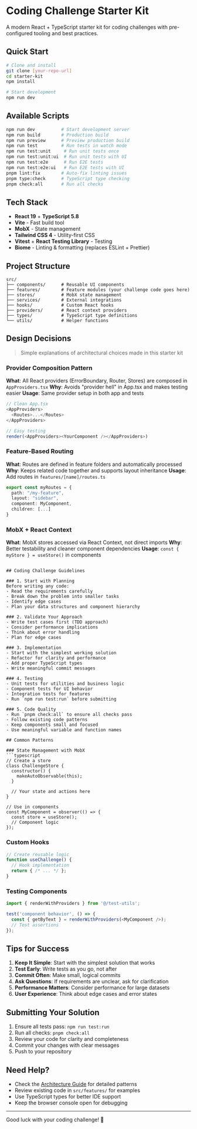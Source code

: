 # Coding Challenge Starter Kit

A modern React + TypeScript starter kit for coding challenges with pre-configured tooling and best practices.

## Quick Start

```bash
# Clone and install
git clone [your-repo-url]
cd starter-kit
npm install

# Start development
npm run dev
```

## Available Scripts

```bash
npm run dev          # Start development server
npm run build        # Production build
npm run preview      # Preview production build
npm run test         # Run tests in watch mode
npm run test:unit     # Run unit tests once
npm run test:unit:ui  # Run unit tests with UI
npm run test:e2e      # Run E2E tests
npm run test:e2e:ui   # Run E2E tests with UI
pnpm lint:fix        # Auto-fix linting issues
pnpm type:check      # TypeScript type checking
pnpm check:all       # Run all checks
```

## Tech Stack

- **React 19** + **TypeScript 5.8**
- **Vite** - Fast build tool
- **MobX** - State management
- **Tailwind CSS 4** - Utility-first CSS
- **Vitest** + **React Testing Library** - Testing
- **Biome** - Linting & formatting (replaces ESLint + Prettier)

## Project Structure

```
src/
├── components/      # Reusable UI components
├── features/        # Feature modules (your challenge code goes here)
├── stores/          # MobX state management
├── services/        # External integrations
├── hooks/           # Custom React hooks
├── providers/       # React context providers
├── types/           # TypeScript type definitions
└── utils/           # Helper functions
```

## Design Decisions

> Simple explanations of architectural choices made in this starter kit

### Provider Composition Pattern
**What**: All React providers (ErrorBoundary, Router, Stores) are composed in `AppProviders.tsx`
**Why**: Avoids "provider hell" in App.tsx and makes testing easier
**Usage**: Same provider setup in both app and tests

```typescript
// Clean App.tsx
<AppProviders>
  <Routes>...</Routes>
</AppProviders>

// Easy testing
render(<AppProviders><YourComponent /></AppProviders>)
```

### Feature-Based Routing
**What**: Routes are defined in feature folders and automatically processed
**Why**: Keeps related code together and supports layout inheritance
**Usage**: Add routes in `features/[name]/routes.ts`

```typescript
export const myRoutes = {
  path: "/my-feature",
  layout: "sidebar",
  component: MyComponent,
  children: [...]
}
```

### MobX + React Context
**What**: MobX stores accessed via React Context, not direct imports
**Why**: Better testability and cleaner component dependencies
**Usage**: `const { myStore } = useStore()` in components
```

## Coding Challenge Guidelines

### 1. Start with Planning
Before writing any code:
- Read the requirements carefully
- Break down the problem into smaller tasks
- Identify edge cases
- Plan your data structures and component hierarchy

### 2. Validate Your Approach
- Write test cases first (TDD approach)
- Consider performance implications
- Think about error handling
- Plan for edge cases

### 3. Implementation
- Start with the simplest working solution
- Refactor for clarity and performance
- Add proper TypeScript types
- Write meaningful commit messages

### 4. Testing
- Unit tests for utilities and business logic
- Component tests for UI behavior
- Integration tests for features
- Run `npm run test:run` before submitting

### 5. Code Quality
- Run `pnpm check:all` to ensure all checks pass
- Follow existing code patterns
- Keep components small and focused
- Use meaningful variable and function names

## Common Patterns

### State Management with MobX
```typescript
// Create a store
class ChallengeStore {
  constructor() {
    makeAutoObservable(this);
  }
  
  // Your state and actions here
}

// Use in components
const MyComponent = observer(() => {
  const store = useStore();
  // Component logic
});
```

### Custom Hooks
```typescript
// Create reusable logic
function useChallenge() {
  // Hook implementation
  return { /* ... */ };
}
```

### Testing Components
```typescript
import { renderWithProviders } from '@/test-utils';

test('component behavior', () => {
  const { getByText } = renderWithProviders(<MyComponent />);
  // Test assertions
});
```

## Tips for Success

1. **Keep It Simple**: Start with the simplest solution that works
2. **Test Early**: Write tests as you go, not after
3. **Commit Often**: Make small, logical commits
4. **Ask Questions**: If requirements are unclear, ask for clarification
5. **Performance Matters**: Consider performance for large datasets
6. **User Experience**: Think about edge cases and error states

## Submitting Your Solution

1. Ensure all tests pass: `npm run test:run`
2. Run all checks: `pnpm check:all`
3. Review your code for clarity and completeness
4. Commit your changes with clear messages
5. Push to your repository

## Need Help?

- Check the [Architecture Guide](./docs/architecture.md) for detailed patterns
- Review existing code in `src/features/` for examples
- Use TypeScript types for better IDE support
- Keep the browser console open for debugging

---

Good luck with your coding challenge! 🚀